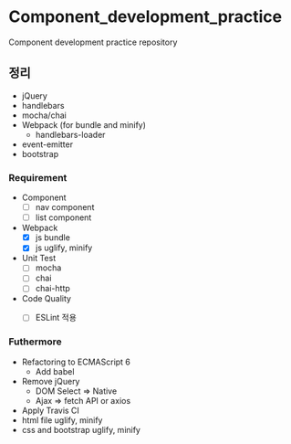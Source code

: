 # Component_development_practice
Component development practice repository

## 정리
* jQuery
* handlebars
* mocha/chai
* Webpack (for bundle and minify)
  * handlebars-loader
* event-emitter
* bootstrap

### Requirement
* Component
  - [ ] nav component
  - [ ] list component
  
* Webpack
  - [x] js bundle
  - [x] js uglify, minify
  
* Unit Test
  - [ ] mocha
  - [ ] chai
  - [ ] chai-http
  
* Code Quality
  - [ ] ESLint 적용


### Futhermore
* Refactoring to ECMAScript 6
  * Add babel
* Remove jQuery
  * DOM Select => Native
  * Ajax => fetch API or axios
* Apply Travis CI
* html file uglify, minify
* css and bootstrap uglify, minify

